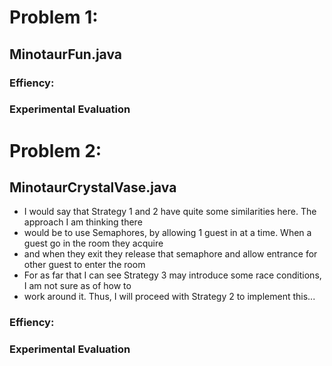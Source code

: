 # Problem 1:
## MinotaurFun.java

### Effiency:
### Experimental Evaluation


# Problem 2:
## MinotaurCrystalVase.java

- I would say that Strategy 1 and 2 have quite some similarities here. The approach I am thinking there
- would be to use Semaphores, by allowing 1 guest in at a time. When a guest go in the room they acquire
- and when they exit they release that semaphore and allow entrance for other guest to enter the room
- For as far that I can see Strategy 3 may introduce some race conditions, I am not sure as of how to
- work around it. Thus, I will proceed with Strategy 2 to implement this...

### Effiency:
### Experimental Evaluation